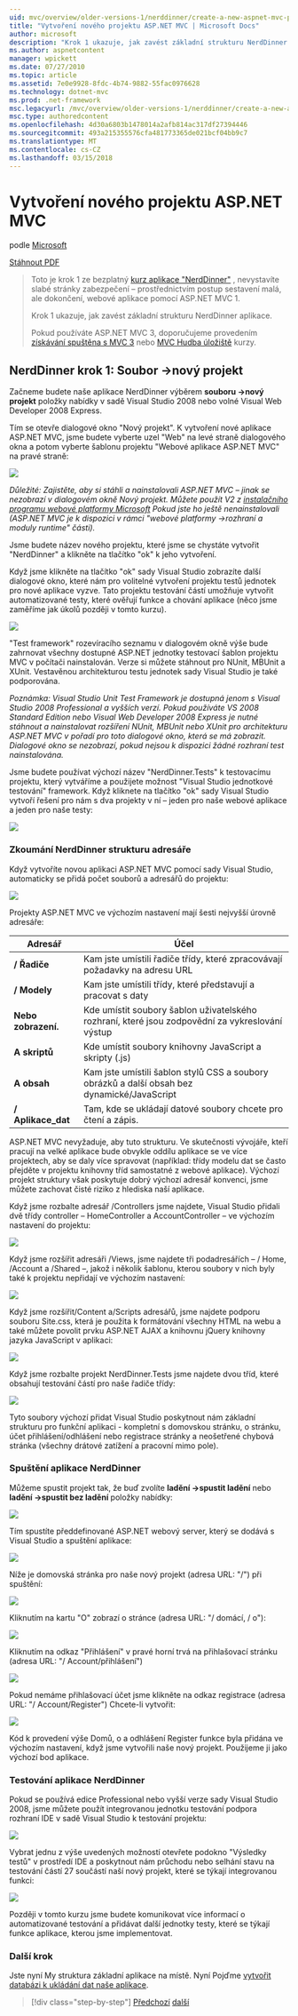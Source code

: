 ```yaml
---
uid: mvc/overview/older-versions-1/nerddinner/create-a-new-aspnet-mvc-project
title: "Vytvoření nového projektu ASP.NET MVC | Microsoft Docs"
author: microsoft
description: "Krok 1 ukazuje, jak zavést základní strukturu NerdDinner aplikace."
ms.author: aspnetcontent
manager: wpickett
ms.date: 07/27/2010
ms.topic: article
ms.assetid: 7e0e9928-8fdc-4b74-9882-55fac0976628
ms.technology: dotnet-mvc
ms.prod: .net-framework
msc.legacyurl: /mvc/overview/older-versions-1/nerddinner/create-a-new-aspnet-mvc-project
msc.type: authoredcontent
ms.openlocfilehash: 4d30a6803b1478014a2afb814ac317df27394446
ms.sourcegitcommit: 493a215355576cfa481773365de021bcf04bb9c7
ms.translationtype: MT
ms.contentlocale: cs-CZ
ms.lasthandoff: 03/15/2018
---
```

<a name="create-a-new-aspnet-mvc-project"></a>Vytvoření nového projektu ASP.NET MVC
====================
podle [Microsoft](https://github.com/microsoft)

[Stáhnout PDF](http://aspnetmvcbook.s3.amazonaws.com/aspnetmvc-nerdinner_v1.pdf)

> Toto je krok 1 ze bezplatný [kurz aplikace "NerdDinner"](introducing-the-nerddinner-tutorial.md) , nevystavíte slabé stránky zabezpečení – prostřednictvím postup sestavení malá, ale dokončení, webové aplikace pomocí ASP.NET MVC 1.
> 
> Krok 1 ukazuje, jak zavést základní strukturu NerdDinner aplikace.
> 
> Pokud používáte ASP.NET MVC 3, doporučujeme provedením [získávání spuštěna s MVC 3](../../older-versions/getting-started-with-aspnet-mvc3/cs/intro-to-aspnet-mvc-3.md) nebo [MVC Hudba úložiště](../../older-versions/mvc-music-store/mvc-music-store-part-1.md) kurzy.


## <a name="nerddinner-step-1-file-gtnew-project"></a>NerdDinner krok 1: Soubor -&gt;nový projekt

Začneme budete naše aplikace NerdDinner výběrem **souboru -&gt;nový projekt** položky nabídky v sadě Visual Studio 2008 nebo volné Visual Web Developer 2008 Express.

Tím se otevře dialogové okno "Nový projekt". K vytvoření nové aplikace ASP.NET MVC, jsme budete vyberte uzel "Web" na levé straně dialogového okna a potom vyberte šablonu projektu "Webové aplikace ASP.NET MVC" na pravé straně:

![](create-a-new-aspnet-mvc-project/_static/image1.png)

*Důležité: Zajistěte, aby si stáhli a nainstalovali ASP.NET MVC – jinak se nezobrazí v dialogovém okně Nový projekt. Můžete použít V2 z [instalačního programu webové platformy Microsoft](https://www.microsoft.com/web/downloads/platform.aspx) Pokud jste ho ještě nenainstalovali (ASP.NET MVC je k dispozici v rámci "webové platformy -&gt;rozhraní a moduly runtime" části).*

Jsme budete název nového projektu, které jsme se chystáte vytvořit "NerdDinner" a klikněte na tlačítko "ok" k jeho vytvoření.

Když jsme klikněte na tlačítko "ok" sady Visual Studio zobrazíte další dialogové okno, které nám pro volitelné vytvoření projektu testů jednotek pro nové aplikace vyzve. Tato projektu testování částí umožňuje vytvořit automatizované testy, které ověřují funkce a chování aplikace (něco jsme zaměříme jak úkolů později v tomto kurzu).

![](create-a-new-aspnet-mvc-project/_static/image2.png)

"Test framework" rozevíracího seznamu v dialogovém okně výše bude zahrnovat všechny dostupné ASP.NET jednotky testovací šablon projektu MVC v počítači nainstalován. Verze si můžete stáhnout pro NUnit, MBUnit a XUnit. Vestavěnou architekturou testu jednotek sady Visual Studio je také podporována.

*Poznámka: Visual Studio Unit Test Framework je dostupná jenom s Visual Studio 2008 Professional a vyšších verzí. Pokud používáte VS 2008 Standard Edition nebo Visual Web Developer 2008 Express je nutné stáhnout a nainstalovat rozšíření NUnit, MBUnit nebo XUnit pro architekturu ASP.NET MVC v pořadí pro toto dialogové okno, která se má zobrazit. Dialogové okno se nezobrazí, pokud nejsou k dispozici žádné rozhraní test nainstalována.*

Jsme budete používat výchozí název "NerdDinner.Tests" k testovacímu projektu, který vytváříme a použijete možnost "Visual Studio jednotkové testování" framework. Když kliknete na tlačítko "ok" sady Visual Studio vytvoří řešení pro nám s dva projekty v ní – jeden pro naše webové aplikace a jeden pro naše testy:

![](create-a-new-aspnet-mvc-project/_static/image3.png)

### <a name="examining-the-nerddinner-directory-structure"></a>Zkoumání NerdDinner strukturu adresáře

Když vytvoříte novou aplikaci ASP.NET MVC pomocí sady Visual Studio, automaticky se přidá počet souborů a adresářů do projektu:

![](create-a-new-aspnet-mvc-project/_static/image4.png)

Projekty ASP.NET MVC ve výchozím nastavení mají šesti nejvyšší úrovně adresáře:

| **Adresář** | **Účel** |
| --- | --- |
| **/ Řadiče** | Kam jste umístili řadiče třídy, které zpracovávají požadavky na adresu URL |
| **/ Modely** | Kam jste umístili třídy, které představují a pracovat s daty |
| **Nebo zobrazení.** | Kde umístit soubory šablon uživatelského rozhraní, které jsou zodpovědní za vykreslování výstup |
| **A skriptů** | Kde umístit soubory knihovny JavaScript a skripty (.js) |
| **A obsah** | Kam jste umístili šablon stylů CSS a soubory obrázků a další obsah bez dynamické/JavaScript |
| **/ Aplikace\_dat** | Tam, kde se ukládají datové soubory chcete pro čtení a zápis. |

ASP.NET MVC nevyžaduje, aby tuto strukturu. Ve skutečnosti vývojáře, kteří pracují na velké aplikace bude obvykle oddílu aplikace se ve více projektech, aby se daly více spravovat (například: třídy modelu dat se často přejděte v projektu knihovny tříd samostatné z webové aplikace). Výchozí projekt struktury však poskytuje dobrý výchozí adresář konvenci, jsme můžete zachovat čisté riziko z hlediska naší aplikace.

Když jsme rozbalte adresář /Controllers jsme najdete, Visual Studio přidali dvě třídy controller – HomeController a AccountController – ve výchozím nastavení do projektu:

![](create-a-new-aspnet-mvc-project/_static/image5.png)

Když jsme rozšířit adresáři /Views, jsme najdete tři podadresářích – / Home, /Account a /Shared –, jakož i několik šablonu, kterou soubory v nich byly také k projektu nepřidají ve výchozím nastavení:

![](create-a-new-aspnet-mvc-project/_static/image6.png)

Když jsme rozšířit/Content a/Scripts adresářů, jsme najdete podporu souboru Site.css, která je použita k formátování všechny HTML na webu a také můžete povolit prvku ASP.NET AJAX a knihovnu jQuery knihovny jazyka JavaScript v aplikaci:

![](create-a-new-aspnet-mvc-project/_static/image7.png)

Když jsme rozbalte projekt NerdDinner.Tests jsme najdete dvou tříd, které obsahují testování částí pro naše řadiče třídy:

![](create-a-new-aspnet-mvc-project/_static/image8.png)

Tyto soubory výchozí přidat Visual Studio poskytnout nám základní strukturu pro funkční aplikaci - kompletní s domovskou stránku, o stránku, účet přihlášení/odhlášení nebo registrace stránky a neošetřené chybová stránka (všechny drátové zatížení a pracovní mimo pole).

### <a name="running-the-nerddinner-application"></a>Spuštění aplikace NerdDinner

Můžeme spustit projekt tak, že buď zvolíte **ladění -&gt;spustit ladění** nebo **ladění -&gt;spustit bez ladění** položky nabídky:

![](create-a-new-aspnet-mvc-project/_static/image9.png)

Tím spustíte předdefinované ASP.NET webový server, který se dodává s Visual Studio a spuštění aplikace:

![](create-a-new-aspnet-mvc-project/_static/image10.png)

Níže je domovská stránka pro naše nový projekt (adresa URL: "/") při spuštění:

![](create-a-new-aspnet-mvc-project/_static/image11.png)

Kliknutím na kartu "O" zobrazí o stránce (adresa URL: "/ domácí, / o"):

![](create-a-new-aspnet-mvc-project/_static/image12.png)

Kliknutím na odkaz "Přihlášení" v pravé horní trvá na přihlašovací stránku (adresa URL: "/ Account/přihlášení")

![](create-a-new-aspnet-mvc-project/_static/image13.png)

Pokud nemáme přihlašovací účet jsme klikněte na odkaz registrace (adresa URL: "/ Account/Register") Chcete-li vytvořit:

![](create-a-new-aspnet-mvc-project/_static/image14.png)

Kód k provedení výše Domů, o a odhlášení Register funkce byla přidána ve výchozím nastavení, když jsme vytvořili naše nový projekt. Použijeme ji jako výchozí bod aplikace.

### <a name="testing-the-nerddinner-application"></a>Testování aplikace NerdDinner

Pokud se používá edice Professional nebo vyšší verze sady Visual Studio 2008, jsme můžete použít integrovanou jednotku testování podpora rozhraní IDE v sadě Visual Studio k testování projektu:

![](create-a-new-aspnet-mvc-project/_static/image15.png)

Vybrat jednu z výše uvedených možností otevřete podokno "Výsledky testů" v prostředí IDE a poskytnout nám průchodu nebo selhání stavu na testování částí 27 součástí naší nový projekt, které se týkají integrovanou funkci:

![](create-a-new-aspnet-mvc-project/_static/image16.png)

Později v tomto kurzu jsme budete komunikovat více informací o automatizované testování a přidávat další jednotky testy, které se týkají funkce aplikace, kterou jsme implementovat.

### <a name="next-step"></a>Další krok

Jste nyní My struktura základní aplikace na místě. Nyní Pojďme [vytvořit databázi k ukládání dat naše aplikace](create-a-database.md).

>[!div class="step-by-step"]
[Předchozí](introducing-the-nerddinner-tutorial.md)
[další](create-a-database.md)

